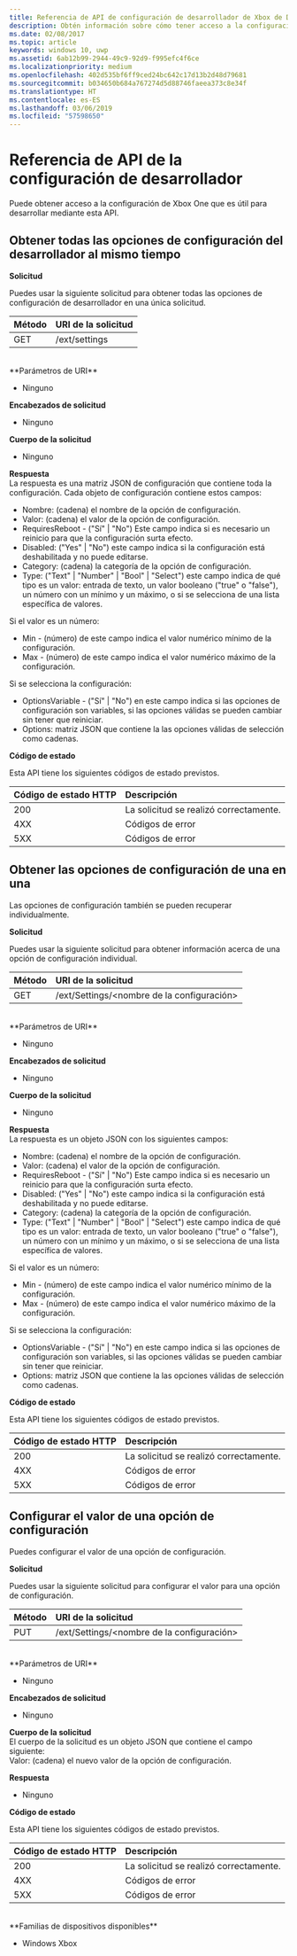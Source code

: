 ```yaml
---
title: Referencia de API de configuración de desarrollador de Xbox de Device Portal
description: Obtén información sobre cómo tener acceso a la configuración de desarrollador de Xbox.
ms.date: 02/08/2017
ms.topic: article
keywords: windows 10, uwp
ms.assetid: 6ab12b99-2944-49c9-92d9-f995efc4f6ce
ms.localizationpriority: medium
ms.openlocfilehash: 402d535bf6ff9ced24bc642c17d13b2d48d79681
ms.sourcegitcommit: b034650b684a767274d5d88746faeea373c8e34f
ms.translationtype: HT
ms.contentlocale: es-ES
ms.lasthandoff: 03/06/2019
ms.locfileid: "57598650"
---
```

# <a name="developer-settings-api-reference"></a>Referencia de API de la configuración de desarrollador   
Puede obtener acceso a la configuración de Xbox One que es útil para desarrollar mediante esta API.

## <a name="get-all-developer-settings-at-once"></a>Obtener todas las opciones de configuración del desarrollador al mismo tiempo

**Solicitud**

Puedes usar la siguiente solicitud para obtener todas las opciones de configuración de desarrollador en una única solicitud.

Método      | URI de la solicitud
:------     | :-----
GET | /ext/settings
<br />
**Parámetros de URI**

- Ninguno

**Encabezados de solicitud**

- Ninguno

**Cuerpo de la solicitud**

- Ninguno

**Respuesta**   
La respuesta es una matriz JSON de configuración que contiene toda la configuración. Cada objeto de configuración contiene estos campos:

* Nombre: (cadena) el nombre de la opción de configuración.
* Valor: (cadena) el valor de la opción de configuración.
* RequiresReboot - ("Sí" | "No") Este campo indica si es necesario un reinicio para que la configuración surta efecto.
* Disabled: ("Yes" | "No") este campo indica si la configuración está deshabilitada y no puede editarse.
* Category: (cadena) la categoría de la opción de configuración.
* Type: ("Text" | "Number" | "Bool" | "Select") este campo indica de qué tipo es un valor: entrada de texto, un valor booleano ("true" o "false"), un número con un mínimo y un máximo, o si se selecciona de una lista específica de valores.

Si el valor es un número:
* Min - (número) de este campo indica el valor numérico mínimo de la configuración.
* Max - (número) de este campo indica el valor numérico máximo de la configuración.

Si se selecciona la configuración:
* OptionsVariable - ("Sí" | "No") en este campo indica si las opciones de configuración son variables, si las opciones válidas se pueden cambiar sin tener que reiniciar.
* Options: matriz JSON que contiene la las opciones válidas de selección como cadenas.

**Código de estado**

Esta API tiene los siguientes códigos de estado previstos.

Código de estado HTTP      | Descripción
:------     | :-----
200 | La solicitud se realizó correctamente.
4XX | Códigos de error
5XX | Códigos de error

## <a name="get-settings-one-at-a-time"></a>Obtener las opciones de configuración de una en una
Las opciones de configuración también se pueden recuperar individualmente.

**Solicitud**

Puedes usar la siguiente solicitud para obtener información acerca de una opción de configuración individual.

Método      | URI de la solicitud
:------     | :-----
GET | /ext/Settings/\<nombre de la configuración\>
<br />
**Parámetros de URI**

- Ninguno

**Encabezados de solicitud**

- Ninguno

**Cuerpo de la solicitud**

- Ninguno

**Respuesta**   
La respuesta es un objeto JSON con los siguientes campos:

* Nombre: (cadena) el nombre de la opción de configuración.
* Valor: (cadena) el valor de la opción de configuración.
* RequiresReboot - ("Sí" | "No") Este campo indica si es necesario un reinicio para que la configuración surta efecto.
* Disabled: ("Yes" | "No") este campo indica si la configuración está deshabilitada y no puede editarse.
* Category: (cadena) la categoría de la opción de configuración.
* Type: ("Text" | "Number" | "Bool" | "Select") este campo indica de qué tipo es un valor: entrada de texto, un valor booleano ("true" o "false"), un número con un mínimo y un máximo, o si se selecciona de una lista específica de valores.

Si el valor es un número:
* Min - (número) de este campo indica el valor numérico mínimo de la configuración.
* Max - (número) de este campo indica el valor numérico máximo de la configuración.

Si se selecciona la configuración:
* OptionsVariable - ("Sí" | "No") en este campo indica si las opciones de configuración son variables, si las opciones válidas se pueden cambiar sin tener que reiniciar.
* Options: matriz JSON que contiene la las opciones válidas de selección como cadenas.

**Código de estado**

Esta API tiene los siguientes códigos de estado previstos.

Código de estado HTTP      | Descripción
:------     | :-----
200 | La solicitud se realizó correctamente.
4XX | Códigos de error
5XX | Códigos de error

## <a name="set-the-value-of-a-setting"></a>Configurar el valor de una opción de configuración
Puedes configurar el valor de una opción de configuración.

**Solicitud**

Puedes usar la siguiente solicitud para configurar el valor para una opción de configuración.

Método      | URI de la solicitud
:------     | :-----
PUT | /ext/Settings/\<nombre de la configuración\>
<br />
**Parámetros de URI**

- Ninguno

**Encabezados de solicitud**

- Ninguno

**Cuerpo de la solicitud**   
El cuerpo de la solicitud es un objeto JSON que contiene el campo siguiente:   
Valor: (cadena) el nuevo valor de la opción de configuración.

**Respuesta**   

- Ninguno

**Código de estado**

Esta API tiene los siguientes códigos de estado previstos.

Código de estado HTTP      | Descripción
:------     | :-----
200 | La solicitud se realizó correctamente.
4XX | Códigos de error
5XX | Códigos de error

<br />
**Familias de dispositivos disponibles**

* Windows Xbox